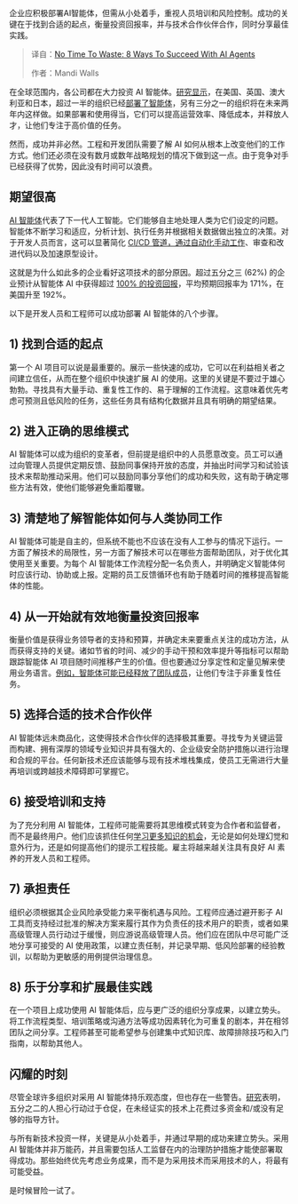 
<!--
title: 时不我待：AI Agent助你成功的8个方法
cover: https://cdn.thenewstack.io/media/2025/08/6351d0fe-aiagent.jpg
summary: 企业应积极部署AI智能体，但需从小处着手，重视人员培训和风险控制。成功的关键在于找到合适的起点，衡量投资回报率，并与技术合作伙伴合作，同时分享最佳实践。
-->

企业应积极部署AI智能体，但需从小处着手，重视人员培训和风险控制。成功的关键在于找到合适的起点，衡量投资回报率，并与技术合作伙伴合作，同时分享最佳实践。

> 译自：[No Time To Waste: 8 Ways To Succeed With AI Agents](https://thenewstack.io/no-time-to-waste-8-ways-to-succeed-with-ai-agents/)
> 
> 作者：Mandi Walls

在全球范围内，各公司都在大力投资 AI 智能体。[研究显示](https://www.pagerduty.com/wp-content/uploads/2025/03/Agentic-AI-Survey-Report_FINAL.pdf)，在美国、英国、澳大利亚和日本，超过一半的组织已经[部署了智能体](https://thenewstack.io/ai-agents-a-comprehensive-introduction-for-developers/)，另有三分之一的组织将在未来两年内这样做。如果部署和使用得当，它们可以提高运营效率、降低成本，并释放人才，让他们专注于高价值的任务。

然而，成功并非必然。工程和开发团队需要了解 AI 如何从根本上改变他们的工作方式。他们还必须在没有数月或数年战略规划的情况下做到这一点。由于竞争对手已经获得了优势，因此没有时间可以浪费。

## **期望很高**

[AI 智能体](https://thenewstack.io/how-ai-agents-will-change-the-web-for-users-and-developers/)代表了下一代人工智能。它们能够自主地处理人类为它们设定的问题。智能体不断学习和适应，分析计划、执行任务并根据相关数据做出独立的决策。对于开发人员而言，这可以显著简化 [CI/CD 管道，通过自动化手动工作](https://thenewstack.io/harnessing-ai-to-elevate-automated-software-testing/)、审查和改进代码以及加速原型设计。

这就是为什么如此多的企业看好这项技术的部分原因。超过五分之三 (62%) 的企业预计从智能体 AI 中获得超过 [100% 的投资回报](https://www.pagerduty.com/wp-content/uploads/2025/03/Agentic-AI-Survey-Report_FINAL.pdf)，平均预期回报率为 171%，在美国升至 192%。

以下是开发人员和工程师可以成功部署 AI 智能体的八个步骤。

## **1) 找到合适的起点**

第一个 AI 项目可以说是最重要的。展示一些快速的成功，它可以在利益相关者之间建立信任，从而在整个组织中快速扩展 AI 的使用。这里的关键是不要过于雄心勃勃。寻找具有大量手动、重复性工作的、易于理解的工作流程。这意味着优先考虑可预测且低风险的任务，这些任务具有结构化数据并且具有明确的期望结果。

## **2) 进入正确的思维模式**

AI 智能体可以成为组织的变革者，但前提是组织中的人员愿意改变。员工可以通过向管理人员提供定期反馈、鼓励同事保持开放的态度，并抽出时间学习和试验该技术来帮助推动采用。他们可以鼓励同事分享他们的成功和失败，这有助于确定哪些方法有效，使他们能够避免重蹈覆辙。

## **3) 清楚地了解智能体如何与人类协同工作**

AI 智能体可能是自主的，但系统不能也不应该在没有人工参与的情况下运行。一方面了解技术的局限性，另一方面了解技术可以在哪些方面帮助团队，对于优化其使用至关重要。为每个 AI 智能体工作流程分配一名负责人，并明确定义智能体何时应该行动、协助或上报。定期的员工反馈循环也有助于随着时间的推移提高智能体的性能。

## **4) 从一开始就有效地衡量投资回报率**

衡量价值是获得业务领导者的支持和预算，并确定未来要重点关注的成功方法，从而获得支持的关键。诸如节省的时间、减少的手动干预和效率提升等指标可以帮助跟踪智能体 AI 项目随时间推移产生的价值。但也要通过分享定性和定量见解来使用业务语言。[例如，智能体可能已经释放了团队成员](https://thenewstack.io/empowering-it-teams-through-seamless-ui-and-ai-agents/)，让他们专注于非重复性任务。

## **5) 选择合适的技术合作伙伴**

AI 智能体远未商品化，这使得技术合作伙伴的选择极其重要。寻找专为关键运营而构建、拥有深厚的领域专业知识并具有强大的、企业级安全防护措施以进行治理和合规的平台。任何新技术还应该能够与现有技术堆栈集成，使员工无需进行大量再培训或跨越技术障碍即可掌握它。

## **6) 接受培训和支持**

为了充分利用 AI 智能体，工程师可能需要将其思维模式转变为合作者和监督者，而不是最终用户。他们应该抓住任何[学习更多知识的机会](https://thenewstack.io/3-strategies-to-turn-incidents-into-learning-opportunities/)，无论是如何处理幻觉和意外行为，还是如何提高他们的提示工程技能。雇主将越来越关注具有良好 AI 素养的开发人员和工程师。

## **7) 承担责任**

组织必须根据其企业风险承受能力来平衡机遇与风险。工程师应通过避开影子 AI 工具而支持经过批准的解决方案来履行其作为负责任的技术用户的职责，或者如果高级管理人员行动过于缓慢，则应游说高级管理人员。他们应在团队中尽可能广泛地分享可接受的 AI 使用政策，以建立责任制，并记录早期、低风险部署的经验教训，以帮助为更敏感的用例提供治理信息。

## **8) 乐于分享和扩展最佳实践**

在一个项目上成功使用 AI 智能体后，应与更广泛的组织分享成果，以建立势头。将工作流程类型、培训策略或沟通方法等成功因素转化为可重复的剧本，并在相邻团队之间分享。工程师甚至可能希望参与创建集中式知识库、故障排除技巧和入门指南，以帮助其他人。

## **闪耀的时刻**

尽管全球许多组织对采用 AI 智能体持乐观态度，但也存在一些警告。[研究](https://www.pagerduty.com/wp-content/uploads/2025/03/Agentic-AI-Survey-Report_FINAL.pdf)表明，五分之二的人担心行动过于仓促，在未经证实的技术上花费过多资金和/或没有足够的指导方针。

与所有新技术投资一样，关键是从小处着手，并通过早期的成功来建立势头。采用 AI 智能体并非万能药，并且需要包括人工监督在内的治理防护措施才能使部署取得成功。那些始终优先考虑业务成果，而不是为采用技术而采用技术的人，将最有可能受益。

是时候冒险一试了。